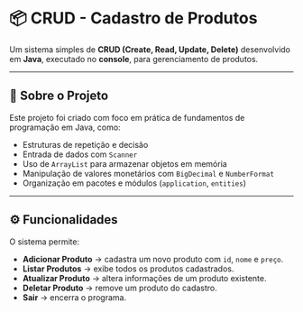 # 📦 CRUD - Cadastro de Produtos

Um sistema simples de **CRUD (Create, Read, Update, Delete)** desenvolvido em **Java**, executado no **console**, para gerenciamento de produtos.

---

## 🧐 Sobre o Projeto

Este projeto foi criado com foco em prática de fundamentos de programação em Java, como:

- Estruturas de repetição e decisão  
- Entrada de dados com `Scanner`  
- Uso de `ArrayList` para armazenar objetos em memória  
- Manipulação de valores monetários com `BigDecimal` e `NumberFormat`  
- Organização em pacotes e módulos (`application`, `entities`)  

---

## ⚙️ Funcionalidades

O sistema permite:

- **Adicionar Produto** → cadastra um novo produto com `id`, `nome` e `preço`.  
- **Listar Produtos** → exibe todos os produtos cadastrados.  
- **Atualizar Produto** → altera informações de um produto existente.  
- **Deletar Produto** → remove um produto do cadastro.  
- **Sair** → encerra o programa.  
